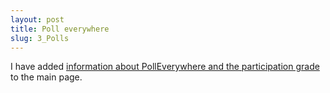 ```yaml
---
layout: post
title: Poll everywhere
slug: 3_Polls
---
```


I have added [information about PollEverywhere and the participation grade](/participation.html) to the main page.

